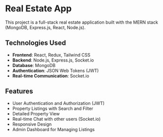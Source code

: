 # Real Estate App

This project is a full-stack real estate application built with the MERN stack (MongoDB, Express.js, React, Node.js).

## Technologies Used

- **Frontend**: React, Redux, Tailwind CSS
- **Backend**: Node.js, Express.js, Socket.io
- **Database**: MongoDB
- **Authentication**: JSON Web Tokens (JWT)
- **Real-time Communication**: Socket.io

## Features

- User Authentication and Authorization (JWT)
- Property Listings with Search and Filter
- Detailed Property View
- Real-time Chat with other users (Socket.io)
- Responsive Design
- Admin Dashboard for Managing Listings
